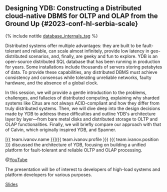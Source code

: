 ## Designing YDB: Constructing a Distributed cloud-native DBMS for OLTP and OLAP from the Ground Up {#2023-conf-hl-serbia-scale}

{% include notitle [database_internals_tag](../../tags.md#database_internals) %}

Distributed systems offer multiple advantages: they are built to be fault-tolerant and reliable, can scale almost infinitely, provide low latency in geo-distributed scenarios, and, finally, are geeky and fun to explore. YDB is an open-source distributed SQL database that has been running in production for years. Some installations include thousands of servers storing petabytes of data. To provide these capabilities, any distributed DBMS must achieve consistency and consensus while tolerating unreliable networks, faulty hardware, and the absence of a global clock.

In this session, we will provide a gentle introduction to the problems, challenges, and fallacies of distributed computing, explaining why sharded systems like Citus are not always ACID-compliant and how they differ from truly distributed systems. Then, we will dive deep into the design decisions made by YDB to address these difficulties and outline YDB's architecture layer by layer—from bare metal disks and distributed storage to OLTP and OLAP functionalities. Finally, we will briefly compare our approach with that of Calvin, which originally inspired YDB, and Spanner.

[{{ team.ivanov.name }}]({{ team.ivanov.profile }}) ({{ team.ivanov.position }}) discussed the architecture of YDB, focusing on building a unified platform for fault-tolerant and reliable OLTP and OLAP processing.

@[YouTube](https://youtu.be/fMR6zQVchgE?si=ru-xdaY8p1MpLus4)

The presentation will be of interest to developers of high-load systems and platform developers for various purposes.

[Slides](https://presentations.ydb.tech/2025/en/fosdem/designing_ydb/presentation.pdf)
